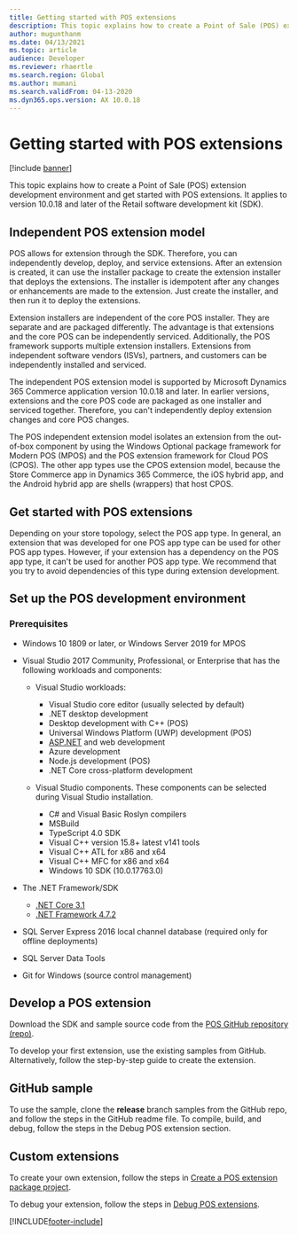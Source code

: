 ```yaml
---
title: Getting started with POS extensions
description: This topic explains how to create a Point of Sale (POS) extension development environment and get started with POS extensions.
author: mugunthanm
ms.date: 04/13/2021
ms.topic: article
audience: Developer
ms.reviewer: rhaertle
ms.search.region: Global
ms.author: mumani
ms.search.validFrom: 04-13-2020
ms.dyn365.ops.version: AX 10.0.18
---
```


# Getting started with POS extensions

[!include [banner](../../includes/banner.md)]

This topic explains how to create a Point of Sale (POS) extension development environment and get started with POS extensions. It applies to version 10.0.18 and later of the Retail software development kit (SDK).

## Independent POS extension model

POS allows for extension through the SDK. Therefore, you can independently develop, deploy, and service extensions. After an extension is created, it can use the installer package to create the extension installer that deploys the extensions. The installer is idempotent after any changes or enhancements are made to the extension. Just create the installer, and then run it to deploy the extensions.

Extension installers are independent of the core POS installer. They are separate and are packaged differently. The advantage is that extensions and the core POS can be independently serviced. Additionally, the POS framework supports multiple extension installers. Extensions from independent software vendors (ISVs), partners, and customers can be independently installed and serviced.

The independent POS extension model is supported by Microsoft Dynamics 365 Commerce application version 10.0.18 and later. In earlier versions, extensions and the core POS code are packaged as one installer and serviced together. Therefore, you can't independently deploy extension changes and core POS changes.

The POS independent extension model isolates an extension from the out-of-box component by using the Windows Optional package framework for Modern POS (MPOS) and the POS extension framework for Cloud POS (CPOS). The other app types use the CPOS extension model, because the Store Commerce app in Dynamics 365 Commerce, the iOS hybrid app, and the Android hybrid app are shells (wrappers) that host CPOS.

## Get started with POS extensions

Depending on your store topology, select the POS app type. In general, an extension that was developed for one POS app type can be used for other POS app types. However, if your extension has a dependency on the POS app type, it can't be used for another POS app type. We recommend that you try to avoid dependencies of this type during extension development.

## Set up the POS development environment

### Prerequisites

+ Windows 10 1809 or later, or Windows Server 2019 for MPOS
+ Visual Studio 2017 Community, Professional, or Enterprise that has the following workloads and components:

    + Visual Studio workloads:

        + Visual Studio core editor (usually selected by default)
        + .NET desktop development
        + Desktop development with C++ (POS)
        + Universal Windows Platform (UWP) development (POS)
        + [ASP.NET](http://asp.net/) and web development
        + Azure development
        + Node.js development (POS)
        + .NET Core cross-platform development

    + Visual Studio components. These components can be selected during Visual Studio installation.

        + C# and Visual Basic Roslyn compilers
        + MSBuild
        + TypeScript 4.0 SDK
        + Visual C++ version 15.8+ latest v141 tools
        + Visual C++ ATL for x86 and x64
        + Visual C++ MFC for x86 and x64
        + Windows 10 SDK (10.0.17763.0)

+ The .NET Framework/SDK

    + [.NET Core 3.1](https://dotnet.microsoft.com/download/dotnet/3.1)
    + [.NET Framework 4.7.2](https://dotnet.microsoft.com/download/dotnet-framework/thank-you/net472-developer-pack-offline-installer) 

+ SQL Server Express 2016 local channel database (required only for offline deployments)
+ SQL Server Data Tools
+ Git for Windows (source control management)

## Develop a POS extension

Download the SDK and sample source code from the [POS GitHub repository (repo)](https://github.com/microsoft/Dynamics365Commerce.InStore/tree/release/9.28/src/PosSample/Pos.Extension).

To develop your first extension, use the existing samples from GitHub. Alternatively, follow the step-by-step guide to create the extension.

## GitHub sample

To use the sample, clone the **release** branch samples from the GitHub repo, and follow the steps in the GitHub readme file. To compile, build, and debug, follow the steps in the Debug POS extension section.

## Custom extensions

To create your own extension, follow the steps in [Create a POS extension package project](create-pos-extension-package.md).

To debug your extension, follow the steps in [Debug POS extensions](debug-pos-extension.md).

[!INCLUDE[footer-include](../../../includes/footer-banner.md)]
